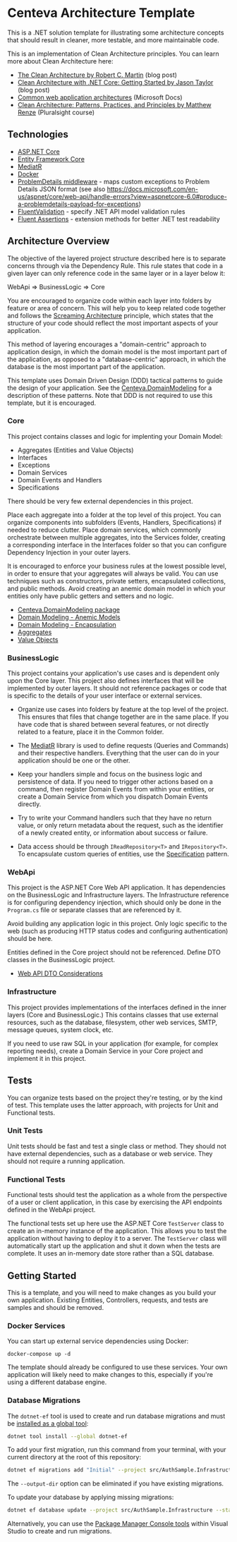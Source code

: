 # Centeva Architecture Template

This is a .NET solution template for illustrating some architecture concepts
that should result in cleaner, more testable, and more maintainable code.

This is an implementation of Clean Architecture principles. You can learn more
about Clean Architecture here:

- [The Clean Architecture by Robert C.
  Martin](https://blog.cleancoder.com/uncle-bob/2012/08/13/the-clean-architecture.html)
  (blog post)
- [Clean Architecture with .NET Core: Getting Started by Jason
  Taylor](https://jasontaylor.dev/clean-architecture-getting-started/) (blog
  post)
- [Common web application
  architectures](https://learn.microsoft.com/en-us/dotnet/architecture/modern-web-apps-azure/common-web-application-architectures)
  (Microsoft Docs)
- [Clean Architecture: Patterns, Practices, and Principles by Matthew
  Renze](https://app.pluralsight.com/library/courses/clean-architecture-patterns-practices-principles)
  (Pluralsight course)

## Technologies

- [ASP.NET
  Core](https://docs.microsoft.com/en-us/aspnet/core/?view=aspnetcore-7.0)
- [Entity Framework Core](https://docs.microsoft.com/en-us/ef/core/)
- [MediatR](https://github.com/jbogard/MediatR)
- [Docker](https://www.docker.com/)
- [ProblemDetails middleware](https://github.com/khellang/Middleware) - maps
  custom exceptions to Problem Details JSON format (see also
  <https://docs.microsoft.com/en-us/aspnet/core/web-api/handle-errors?view=aspnetcore-6.0#produce-a-problemdetails-payload-for-exceptions>)
- [FluentValidation](https://docs.fluentvalidation.net/) - specify .NET API
  model validation rules
- [Fluent Assertions](https://fluentassertions.com/) - extension methods for
  better .NET test readability

## Architecture Overview

The objective of the layered project structure described here is to separate
concerns through via the Dependency Rule.  This rule states that code in a given
layer can only reference code in the same layer or in a layer below it:

WebApi => BusinessLogic => Core

You are encouraged to organize code within each layer into folders by feature or
area of concern.  This will help you to keep related code together and follows
the [Screaming
Architecture](https://blog.cleancoder.com/uncle-bob/2011/09/30/Screaming-Architecture.html)
principle, which states that the structure of your code should reflect the most
important aspects of your application.

This method of layering encourages a "domain-centric" approach to application
design, in which the domain model is the most important part of the application,
as opposed to a "database-centric" approach, in which the database is the most
important part of the application.

This template uses Domain Driven Design (DDD) tactical patterns to guide the
design of your application.  See the
[Centeva.DomainModeling](https://github.com/Centeva/Centeva.DomainModeling) for
a description of these patterns.  Note that DDD is not required to use this
template, but it is encouraged.

### Core

This project contains classes and logic for implenting your Domain Model:

- Aggregates (Entities and Value Objects)
- Interfaces
- Exceptions
- Domain Services
- Domain Events and Handlers
- Specifications

There should be very few external dependencies in this project.

Place each aggregate into a folder at the top level of this project.  You can
organize components into subfolders (Events, Handlers, Specifications) if needed
to reduce clutter.  Place domain services, which commonly orchestrate between
multiple aggregates, into the Services folder, creating a corresponding
interface in the Interfaces folder so that you can configure Dependency
Injection in your outer layers.

It is encouraged to enforce your business rules at the lowest possible level, in
order to ensure that your aggregates will always be valid.  You can use
techniques such as constructors, private setters, encapsulated collections, and
public methods.  Avoid creating an anemic domain model in which your entities
only have public getters and setters and no logic.

- [Centeva.DomainModeling
  package](https://github.com/Centeva/Centeva.DomainModeling)
- [Domain Modeling - Anemic
  Models](https://ardalis.com/domain-modeling-anemic-models/)
- [Domain Modeling -
  Encapsulation](https://ardalis.com/domain-modeling-encapsulation/)
- [Aggregates](https://ardalis.com/aggregate-responsibility-design/)
- [Value
  Objects](https://enterprisecraftsmanship.com/posts/value-objects-explained/)

### BusinessLogic

This project contains your application's use cases and is dependent only upon
the Core layer. This project also defines interfaces that will be implemented by
outer layers. It should not reference packages or code that is specific to the
details of your user interface or external services.

- Organize use cases into folders by feature at the top level of the project.
  This ensures that files that change together are in the same place.  If you
  have code that is shared between several features, or not directly related to
  a feature, place it in the Common folder.

- The [MediatR](https://github.com/jbogard/MediatR) library is used to define
  requests (Queries and Commands) and their respective handlers. Everything that
  the user can do in your application should be one or the other.

- Keep your handlers simple and focus on the business logic and persistence of
  data. If you need to trigger other actions based on a command, then register
  Domain Events from within your entities, or create a Domain Service from which
  you dispatch Domain Events directly.

- Try to write your Command handlers such that they have no return value, or
  only return metadata about the request, such as the identifier of a newly
  created entity, or information about success or failure.

- Data access should be through `IReadRepository<T>` and `IRepository<T>`. To
  encapsulate custom queries of entities, use the
  [Specification](https://ardalis.github.io/Specification/) pattern.

### WebApi

This project is the ASP.NET Core Web API application. It has dependencies on the
BusinessLogic and Infrastructure layers. The Infrastructure reference is for
configuring dependency injection, which should only be done in the `Program.cs`
file or separate classes that are referenced by it.

Avoid building any application logic in this project. Only logic specific to the
web (such as producing HTTP status codes and configuring authentication) should
be here.

Entities defined in the Core project should not be referenced.  Define DTO
classes in the BusinessLogic project.

- [Web API DTO Considerations](https://ardalis.com/web-api-dto-considerations/)

### Infrastructure

This project provides implementations of the interfaces defined in the inner
layers (Core and BusinessLogic.) This contains classes that use external
resources, such as the database, filesystem, other web services, SMTP, message
queues, system clock, etc.

If you need to use raw SQL in your application (for example, for complex
reporting needs), create a Domain Service in your Core project and implement it
in this project.

## Tests

You can organize tests based on the project they're testing, or by the kind of
test.  This template uses the latter approach, with projects for Unit and
Functional tests.

### Unit Tests

Unit tests should be fast and test a single class or method.  They should not
have external dependencies, such as a database or web service.  They should not
require a running application.

### Functional Tests

Functional tests should test the application as a whole from the perspective of
a user or client application, in this case by exercising the API endpoints
defined in the WebApi project.  

The functional tests set up here use the ASP.NET Core `TestServer` class to
create an in-memory instance of the application.  This allows you to test the
application without having to deploy it to a server.  The `TestServer` class
will automatically start up the application and shut it down when the tests are
complete.  It uses an in-memory date store rather than a SQL database.

## Getting Started

This is a template, and you will need to make changes as you build your own
application.  Existing Entities, Controllers, requests, and tests are samples
and should be removed.

### Docker Services

You can start up external service dependencies using Docker:

```pwsh
docker-compose up -d
```

The template should already be configured to use these services. Your own
application will likely need to make changes to this, especially if you're using
a different database engine.

### Database Migrations

The `dotnet-ef` tool is used to create and run database migrations and must be
[installed as a global
tool](https://docs.microsoft.com/en-us/ef/core/get-started/overview/install#get-the-entity-framework-core-tools):

```sh
dotnet tool install --global dotnet-ef
```

To add your first migration, run this command from your terminal, with your
current directory at the root of this repository:

```sh
dotnet ef migrations add "Initial" --project src/AuthSample.Infrastructure --startup-project src/AuthSample.WebApi --output-dir Persistence/Migrations
```

The `--output-dir` option can be eliminated if you have existing migrations.

To update your database by applying missing migrations:

```sh
dotnet ef database update --project src/AuthSample.Infrastructure --startup-project src/AuthSample.WebApi
```

Alternatively, you can use the [Package Manager Console
tools](https://docs.microsoft.com/en-us/ef/core/cli/powershell) within Visual
Studio to create and run migrations.

